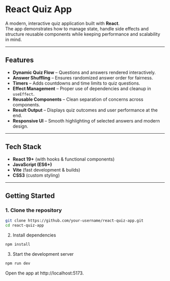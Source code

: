 # React Quiz App

A modern, interactive quiz application built with **React**.  
The app demonstrates how to manage state, handle side effects and structure reusable components while keeping performance and scalability in mind.

---

## Features

-   **Dynamic Quiz Flow** – Questions and answers rendered interactively.
-   **Answer Shuffling** – Ensures randomized answer order for fairness.
-   **Timers** – Adds countdowns and time limits to quiz questions.
-   **Effect Management** – Proper use of dependencies and cleanup in `useEffect`.
-   **Reusable Components** – Clean separation of concerns across components.
-   **Result Output** – Displays quiz outcomes and user performance at the end.
-   **Responsive UI** – Smooth highlighting of selected answers and modern design.

---

## Tech Stack

-   **React 19+** (with hooks & functional components)
-   **JavaScript (ES6+)**
-   **Vite** (fast development & builds)
-   **CSS3** (custom styling)

---

## Getting Started

### 1. Clone the repository

```bash
git clone https://github.com/your-username/react-quiz-app.git
cd react-quiz-app
```

2. Install dependencies

```bash
npm install
```

3. Start the development server

```bash
npm run dev
```

Open the app at http://localhost:5173.
